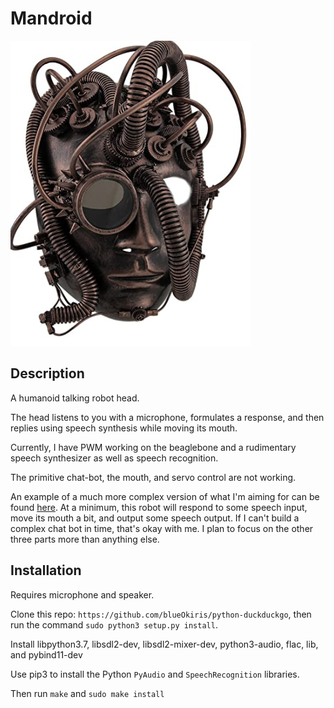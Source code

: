 # Mandroid

![project image](images/temp-image.png)

## Description

A humanoid talking robot head.

The head listens to you with a microphone, formulates a response, and then replies using speech synthesis while moving its mouth.

Currently, I have PWM working on the beaglebone and a rudimentary speech synthesizer as well as speech recognition.

The primitive chat-bot, the mouth, and servo control are not working.

An example of a much more complex version of what I'm aiming for can be found [here](https://www.youtube.com/watch?v=WN9IdpB2-oo). At a minimum, this robot will respond to some speech input, move its mouth a bit, and output some speech output. If I can't build a complex chat bot in time, that's okay with me. I plan to focus on the other three parts more than anything else.

## Installation

Requires microphone and speaker.

Clone this repo: `https://github.com/blueOkiris/python-duckduckgo`, then run the command `sudo python3 setup.py install`.

Install libpython3.7, libsdl2-dev, libsdl2-mixer-dev, python3-audio, flac, lib, and pybind11-dev

Use pip3 to install the Python `PyAudio` and `SpeechRecognition` libraries.

Then run `make` and `sudo make install`
